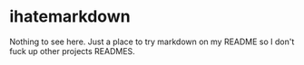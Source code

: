 # ihatemarkdown
Nothing to see here. Just a place to try markdown on my README so I don't fuck up other projects READMES.


